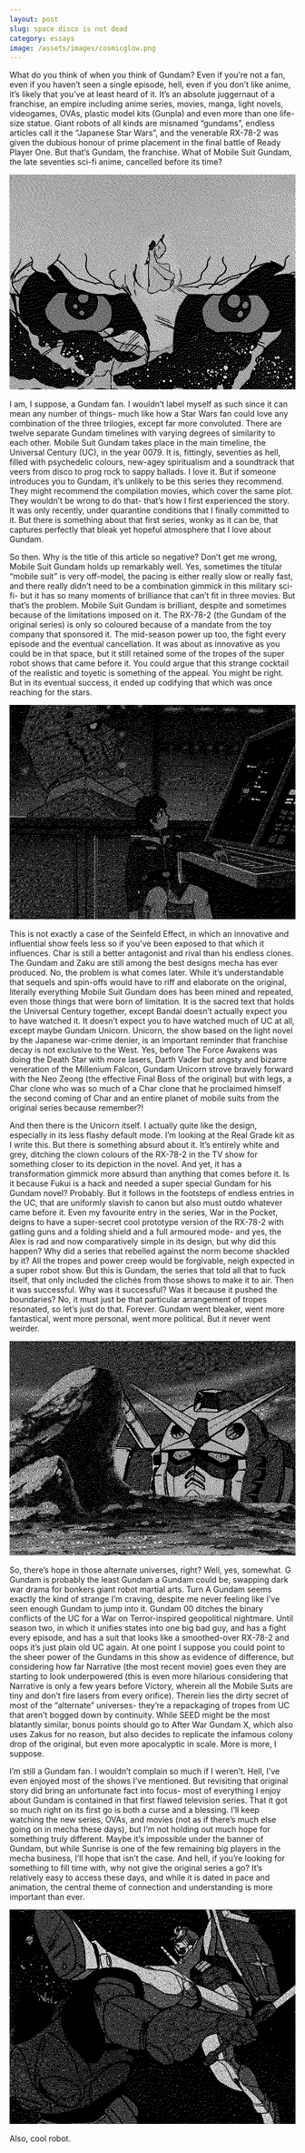 ```yaml
---
layout: post
slug: space disco is not dead
category: essays
image: /assets/images/cosmicglow.png
---
```

What do you think of when you think of Gundam? Even if you’re not a fan, even if you haven’t seen a single episode, hell, even if you don’t like anime, it’s likely that you’ve at least heard of it. It’s an absolute juggernaut of a franchise, an empire including anime series, movies, manga, light novels, videogames, OVAs, plastic model kits (Gunpla) and even more than one life-size statue. Giant robots of all kinds are misnamed “gundams”, endless articles call it the “Japanese Star Wars”, and the venerable RX-78-2 was given the dubious honour of prime placement in the final battle of Ready Player One. But that’s Gundam, the franchise. What of Mobile Suit Gundam, the late seventies sci-fi anime, cancelled before its time?

![Lalah floats in front a psychedelic image of Amuro](/assets/images/cosmicglow.png)

I am, I suppose, a Gundam fan. I wouldn’t label myself as such since it can mean any number of things- much like how a Star Wars fan could love any combination of the three trilogies, except far more convoluted. There are twelve separate Gundam timelines with varying degrees of similarity to each other. Mobile Suit Gundam takes place in the main timeline, the Universal Century (UC), in the year 0079. It is, fittingly, seventies as hell, filled with psychedelic colours, new-agey spiritualism and a soundtrack that veers from disco to prog rock to sappy ballads. I love it. But if someone introduces you to Gundam, it’s unlikely to be this series they recommend. They might recommend the compilation movies, which cover the same plot. They wouldn’t be wrong to do that- that’s how I first experienced the story. It was only recently, under quarantine conditions that I finally committed to it. But there is something about that first series, wonky as it can be, that captures perfectly that bleak yet hopeful atmosphere that I love about Gundam.

So then. Why is the title of this article so negative? Don’t get me wrong, Mobile Suit Gundam holds up remarkably well. Yes, sometimes the titular “mobile suit” is very off-model, the pacing is either really slow or really fast, and there really didn’t need to be a combination gimmick in this military sci-fi- but it has so many moments of brilliance that can’t fit in three movies. But that’s the problem. Mobile Suit Gundam is brilliant, despite and sometimes because of the limitations imposed on it. The RX-78-2 (the Gundam of the original series) is only so coloured because of a mandate from the toy company that sponsored it. The mid-season power up too, the fight every episode and the eventual cancellation. It was about as innovative as you could be in that space, but it still retained some of the tropes of the super robot shows that came before it. You could argue that this strange cocktail of the realistic and toyetic is something of the appeal. You might be right. But in its eventual success, it ended up codifying that which was once reaching for the stars.

![Amuro looks forlornly at the Gundam he must pilot](/assets/images/amurodeserts.png)

This is not exactly a case of the Seinfeld Effect, in which an innovative and influential show feels less so if you’ve been exposed to that which it influences. Char is still a better antagonist and rival than his endless clones. The Gundam and Zaku are still among the best designs mecha has ever produced. No, the problem is what comes later. While it’s understandable that sequels and spin-offs would have to riff and elaborate on the original, literally everything Mobile Suit Gundam does has been mined and repeated, even those things that were born of limitation. It is the sacred text that holds the Universal Century together, except Bandai doesn’t actually expect you to have watched it. It doesn’t expect you to have watched much of UC at all, except maybe Gundam Unicorn. Unicorn, the show based on the light novel by the Japanese war-crime denier, is an important reminder that franchise decay is not exclusive to the West. Yes, before The Force Awakens was doing the Death Star with more lasers, Darth Vader but angsty and bizarre veneration of the Millenium Falcon, Gundam Unicorn strove bravely forward with the Neo Zeong (the effective Final Boss of the original) but with legs, a Char clone who was so much of a Char clone that he proclaimed himself the second coming of Char and an entire planet of mobile suits from the original series because remember?!

And then there is the Unicorn itself. I actually quite like the design, especially in its less flashy default mode. I’m looking at the Real Grade kit as I write this. But there is something absurd about it. It’s entirely white and grey, ditching the clown colours of the RX-78-2 in the TV show for something closer to its depiction in the novel. And yet, it has a transformation gimmick more absurd than anything that comes before it. Is it because Fukui is a hack and needed a super special Gundam for his Gundam novel? Probably. But it follows in the footsteps of endless entries in the UC, that are uniformly slavish to canon but also must outdo whatever came before it. Even my favourite entry in the series, War in the Pocket, deigns to have a super-secret cool prototype version of the RX-78-2 with gatling guns and a folding shield and a full armoured mode- and yes, the Alex is rad and now comparatively simple in its design, but why did this happen? Why did a series that rebelled against the norm become shackled by it? All the tropes and power creep would be forgivable, neigh expected in a super robot show. But this is Gundam, the series that told all that to fuck itself, that only included the clichés from those shows to make it to air. Then it was successful. Why was it successful? Was it because it pushed the boundaries? No, it must just be that particular arrangement of tropes resonated, so let’s just do that. Forever. Gundam went bleaker, went more fantastical, went more personal, went more political. But it never went weirder.

![The RX-78 does its best to hide in the desert](/assets/images/sneaky.png)

So, there’s hope in those alternate universes, right? Well, yes, somewhat. G Gundam is probably the least Gundam a Gundam could be, swapping dark war drama for bonkers giant robot martial arts. Turn A Gundam seems exactly the kind of strange I’m craving, despite me never feeling like I’ve seen enough Gundam to jump into it. Gundam 00 ditches the binary conflicts of the UC for a War on Terror-inspired geopolitical nightmare. Until season two, in which it unifies states into one big bad guy, and has a fight every episode, and has a suit that looks like a smoothed-over RX-78-2 and oops it’s just plain old UC again. At one point I suppose you could point to the sheer power of the Gundams in this show as evidence of difference, but considering how far Narrative (the most recent movie) goes even they are starting to look underpowered (this is even more hilarious considering that Narrative is only a few years before Victory, wherein all the Mobile Suits are tiny and don’t fire lasers from every orifice). Therein lies the dirty secret of most of the “alternate” universes- they’re a repackaging of tropes from UC that aren’t bogged down by continuity. While SEED might be the most blatantly similar, bonus points should go to After War Gundam X, which also uses Zakus for no reason, but also decides to replicate the infamous colony drop of the original, but even more apocalyptic in scale. More is more, I suppose.

I’m still a Gundam fan. I wouldn’t complain so much if I weren’t. Hell, I’ve even enjoyed most of the shows I’ve mentioned. But revisiting that original story did bring an unfortunate fact into focus- most of everything I enjoy about Gundam is contained in that first flawed television series. That it got so much right on its first go is both a curse and a blessing. I’ll keep watching the new series, OVAs, and movies (not as if there’s much else going on in mecha these days), but I’m not holding out much hope for something truly different. Maybe it’s impossible under the banner of Gundam, but while Sunrise is one of the few remaining big players in the mecha business, I’ll hope that isn’t the case. And hell, if you’re looking for something to fill time with, why not give the original series a go? It’s relatively easy to access these days, and while it is dated in pace and animation, the central theme of connection and understanding is more important than ever.

![The RX-78 does a sick as fuck kick in space](/assets/images/breakthrough.png)

Also, cool robot.
